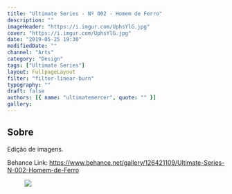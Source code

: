 ```yaml
---
title: "Ultimate Series - Nº 002 - Homem de Ferro"
description: ""
imageHeader: "https://i.imgur.com/UphsYlG.jpg"
cover: "https://i.imgur.com/UphsYlG.jpg"
date: "2019-05-25 19:30"
modifiedDate: ""
channel: "Arts"
category: "Design"
tags: ["Ultimate Series"]
layout: FullpageLayout
filter: "filter-linear-burn"
typography: ""
draft: false
authors: [{ name: "ultimatemercer", quote: "" }]
gallery:
---
```


## Sobre

Edição de imagens.

Behance Link: https://www.behance.net/gallery/126421109/Ultimate-Series-N-002-Homem-de-Ferro

<figure>
<img src="https://i.imgur.com/UphsYlG.jpg" className="max-w-none mx-auto block"/>
</figure>
